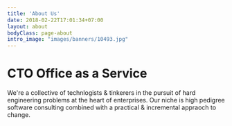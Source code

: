 ```yaml
---
title: 'About Us'
date: 2018-02-22T17:01:34+07:00
layout: about
bodyClass: page-about
intro_image: "images/banners/10493.jpg"
---
```


# CTO Office as a Service

We're a collective of technlogists & tinkerers in the pursuit of hard engineering problems at the heart of enterprises. Our niche is high pedigree software consulting combined with a practical & incremental appraoch to change. 

